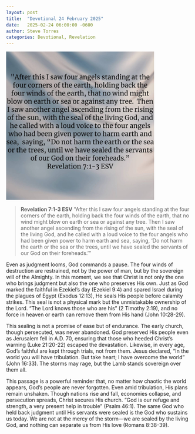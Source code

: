 ```yaml
---
layout: post
title:  "Devotional 24 February 2025"
date:   2025-02-24 06:00:00 -0600
author: Steve Torres
categories: Devotional, Revelation
---
```

<img src="https://github.com/ElEsteeb/ElEsteeb.github.io/blob/main/images/devotionals/Rev-7_1-3.jpg?raw=true" alt="Revelation 7:1-3.jpg" style="max-width: 80%; height: auto;">

>**Revelation 7:1-3 ESV**
>"After this I saw four angels standing at the four corners of the earth, holding back the four winds of the earth, that no wind might blow on earth or sea or against any tree. Then I saw another angel ascending from the rising of the sun, with the seal of the living God, and he called with a loud voice to the four angels who had been given power to harm earth and sea, saying, ‘Do not harm the earth or the sea or the trees, until we have sealed the servants of our God on their foreheads.’” 

Even as judgment looms, God commands a pause. The four winds of destruction are restrained, not by the power of man, but by the sovereign will of the Almighty. In this moment, we see that Christ is not only the one who brings judgment but also the one who preserves His own. Just as God marked the faithful in Ezekiel’s day (Ezekiel 9:4) and spared Israel during the plagues of Egypt (Exodus 12:13), He seals His people before calamity strikes. This seal is not a physical mark but the unmistakable ownership of the Lord. “The Lord knows those who are his” (2 Timothy 2:19), and no force in heaven or earth can remove them from His hand (John 10:28-29).

This sealing is not a promise of ease but of endurance. The early church, though persecuted, was never abandoned. God preserved His people even as Jerusalem fell in A.D. 70, ensuring that those who heeded Christ’s warning (Luke 21:20-22) escaped the devastation. Likewise, in every age, God’s faithful are kept through trials, not from them. Jesus declared, “In the world you will have tribulation. But take heart; I have overcome the world” (John 16:33). The storms may rage, but the Lamb stands sovereign over them all.

This passage is a powerful reminder that, no matter how chaotic the world appears, God’s people are never forgotten. Even amid tribulation, His plans remain unshaken. Though nations rise and fall, economies collapse, and persecution spreads, Christ secures His church. “God is our refuge and strength, a very present help in trouble” (Psalm 46:1). The same God who held back judgment until His servants were sealed is the God who sustains us today. We are not at the mercy of the storm—we are sealed by the living God, and nothing can separate us from His love (Romans 8:38-39).


<script src="https://www.biblegateway.com/public/link-to-us/tooltips/bglinks.js" type="text/javascript"></script>
<script type="text/javascript">
BGLinks.version = "ESV";
BGLinks.linkVerses();
</script>
